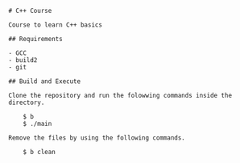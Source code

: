     # C++ Course

    Course to learn C++ basics

    ## Requirements

    - GCC
    - build2
    - git

    ## Build and Execute

    Clone the repository and run the folowwing commands inside the directory.

        $ b
        $ ./main

    Remove the files by using the following commands.

        $ b clean
        

